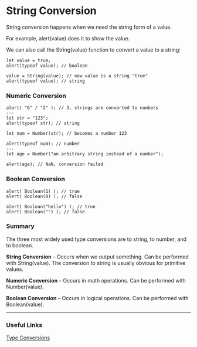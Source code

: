 # String Conversion

String conversion happens when we need the string form of a value.

For example, alert(value) does it to show the value.

We can also call the String(value) function to convert a value to a string:

    let value = true;
    alert(typeof value); // boolean

    value = String(value); // now value is a string "true"
    alert(typeof value); // string

### Numeric Conversion

    alert( "6" / "2" ); // 3, strings are converted to numbers
    ---
    let str = "123";
    alert(typeof str); // string

    let num = Number(str); // becomes a number 123

    alert(typeof num); // number
    ---
    let age = Number("an arbitrary string instead of a number");

    alert(age); // NaN, conversion failed

### Boolean Conversion

    alert( Boolean(1) ); // true
    alert( Boolean(0) ); // false

    alert( Boolean("hello") ); // true
    alert( Boolean("") ); // false

### Summary

The three most widely used type conversions are to string, to number, and to boolean.

**String Conversion** – Occurs when we output something. Can be performed with String(value). The conversion to string is usually obvious for primitive values.

**Numeric Conversion** – Occurs in math operations. Can be performed with Number(value).

**Boolean Conversion** – Occurs in logical operations. Can be performed with Boolean(value).

---

### Useful Links

[Type Conversions](https://javascript.info/type-conversions)
